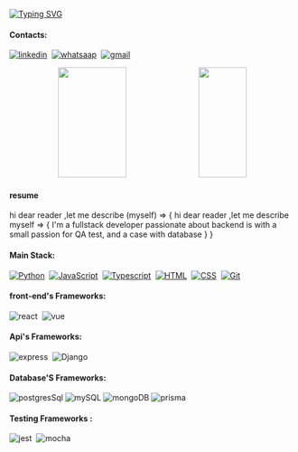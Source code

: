 [![Typing SVG](https://readme-typing-svg.herokuapp.com/?color=073ebd&size=35&center=true&vCenter=true&width=1000&lines=Hello,+my+name+is+Eduardo+André!;I'm+a+full+stack+developer;I'm+from+Rio+de+Janeiro-Brazil;Be+Welcome!+:%29)](https://git.io/typing-svg)
#### Contacts:
[![linkedin](https://img.shields.io/badge/linkedin-%230A66C2?style=for-the-badge&logo=linkedin&logoColor=white)](https://www.linkedin.com/public-profile/settings?trk=d_flagship3_profile_self_view_public_profile)&nbsp;
[![whatsaap](https://img.shields.io/badge/WhatsApp-25D366?style=for-the-badge&logo=whatsapp&logoColor=white)](https://wa.me/5521970124125)&nbsp;
[![gmail](https://img.shields.io/badge/Gmail-D14836?style=for-the-badge&logo=gmail&logoColor=white)](https://mail.google.com/mail/u/eduardoandre@gmail.com)&nbsp;
<div align="center">  
  <img width="49%" height="195px" src="https://github-readme-stats.vercel.app/api?username=eduardoandre1&show_icons=true&count_private=true&hide_border=true&title_color=073ebd&icon_color=white&text_color=c9d1d9&bg_color=0d1117&rank_icon=github"  /> 
  <img width="41%" height="195px" src="https://github-readme-stats.vercel.app/api/top-langs/?username=eduardoandre1&layout=compact&hide_border=true&title_color=073ebd&text_color=c9d1d9&bg_color=0d1117&" />
</div>

#### resume 
hi dear reader ,let me describe (myself) => { hi dear reader ,let me describe myself => { I'm a fullstack developer passionate about backend is with a small passion for QA test, and a case with database } }

#### Main Stack:
[![Python](https://img.shields.io/badge/Python-14354C?style=for-the-badge&logo=python&logoColor=white)]()&nbsp;
[![JavaScript](https://img.shields.io/badge/JavaScript-F7DF1E?style=for-the-badge&logo=javascript&logoColor=black)]()&nbsp;
[![Typescript](https://img.shields.io/badge/TypeScript-007ACC?style=for-the-badge&logo=typescript&logoColor=white)]()&nbsp;
[![HTML](https://img.shields.io/badge/HTML5-E34F26?style=for-the-badge&logo=html5&logoColor=white)]()&nbsp;
[![CSS](https://img.shields.io/badge/CSS3-1572B6?style=for-the-badge&logo=css3&logoColor=white)]()&nbsp;
[![Git](https://img.shields.io/badge/GIT-E44C30?style=for-the-badge&logo=git&logoColor=white)]()&nbsp;


#### front-end's Frameworks:
![react](https://img.shields.io/badge/React-20232A?style=for-the-badge&logo=react&logoColor=61DAFB)&nbsp;
![vue](https://img.shields.io/badge/Vue.js-35495E?style=for-the-badge&logo=vue.js&logoColor=4FC08D)&nbsp;
#### Api's Frameworks:
![express](https://img.shields.io/badge/Express.js-F7DF1E?style=for-the-badge)&nbsp;
![Django](https://img.shields.io/badge/Django-092E20?style=for-the-badge&logo=django&logoColor=white)&nbsp;
#### Database'S Frameworks:
![postgresSql](https://img.shields.io/badge/PostgreSQL-316192?style=for-the-badge&logo=postgresql&logoColor=white)
![mySQL](https://img.shields.io/badge/MySQL-00000F?style=for-the-badge&logo=mysql&logoColor=white)
![mongoDB](https://img.shields.io/badge/MongoDB-4EA94B?style=for-the-badge&logo=mongodb&logoColor=white)
![prisma](https://img.shields.io/badge/Prisma-3982CE?style=for-the-badge&logo=Prisma&logoColor=white)&nbsp;
#### Testing Frameworks :
![jest](https://img.shields.io/badge/Jest-323330?style=for-the-badge&logo=Jest&logoColor=white)&nbsp;
![mocha](https://img.shields.io/badge/mocha.js-323330?style=for-the-badge&logo=mocha&logoColor=Brown)&nbsp;


